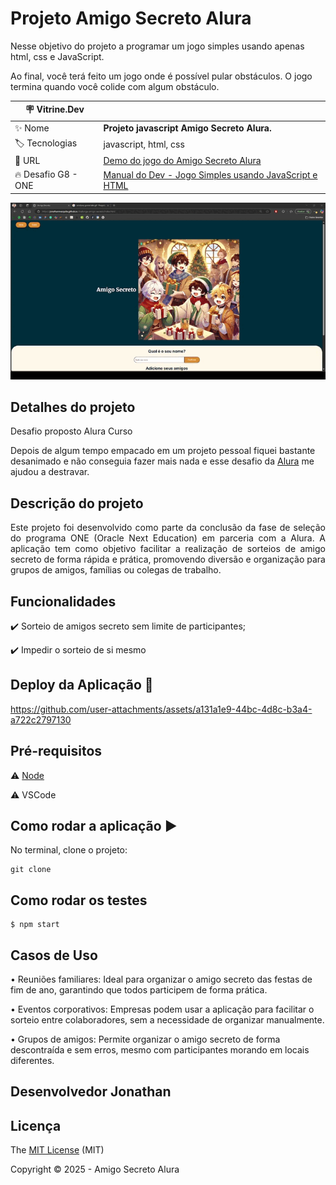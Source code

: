 # Projeto Amigo Secreto Alura

Nesse objetivo do projeto a programar um jogo simples usando apenas html, css e JavaScript.

Ao final, você terá feito um jogo onde é possível pular obstáculos. O jogo termina quando você colide com algum obstáculo.

| :placard: Vitrine.Dev |     |
| -------------  | --- |
| :sparkles: Nome        | **Projeto javascript Amigo Secreto Alura.**
| :label: Tecnologias | javascript, html, css
| :rocket: URL         | [Demo do jogo do Amigo Secreto Alura](https://jonathanmesquita.github.io/challenge-amigo-secreto/index.html)
| :fire: Desafio G8 - ONE  | [Manual do Dev - Jogo Simples usando JavaScript e HTML]([https://www.youtube.com/watch?v=r9buAwVBDhA](https://cursos.alura.com.br/formacao-desenvolvimento-pessoal-grupo8-one))

<!-- Inserir imagem com a #vitrinedev ao final do link -->
![](https://github.com/jonathanmesquita/challenge-amigo-secreto/blob/d0d3203272bd92206c6ae6f19fadb7ef1f741d59/assets/gif_Amigo%20Secreto%20Alura.gif#vitrinedev)

## Detalhes do projeto

Desafio proposto Alura Curso 

Depois de algum tempo empacado em um projeto pessoal fiquei bastante desanimado e não conseguia fazer mais nada e esse desafio da [Alura](https://www.alura.com.br/) me ajudou a destravar.



## Descrição do projeto 

<p align="justify">
  Este projeto foi desenvolvido como parte da conclusão da fase de seleção do programa ONE (Oracle Next Education) em parceria com a Alura. A aplicação tem como objetivo facilitar a realização de sorteios de amigo secreto de forma rápida e prática, promovendo diversão e organização para grupos de amigos, famílias ou colegas de trabalho. 
</p>

## Funcionalidades

:heavy_check_mark: Sorteio de amigos secreto sem limite de participantes;  

:heavy_check_mark: Impedir o sorteio de si mesmo

## Deploy da Aplicação :dash:


https://github.com/user-attachments/assets/a131a1e9-44bc-4d8c-b3a4-a722c2797130



## Pré-requisitos

:warning: [Node](https://nodejs.org/en/download/)

:warning: VSCode

## Como rodar a aplicação :arrow_forward:

No terminal, clone o projeto: 

```
git clone 
```


## Como rodar os testes

```
$ npm start
```

## Casos de Uso

 • Reuniões familiares: Ideal para organizar o amigo secreto das festas de fim de ano, garantindo que todos participem de forma prática.
   
 • Eventos corporativos: Empresas podem usar a aplicação para facilitar o sorteio entre colaboradores, sem a necessidade de organizar manualmente.
  
 • Grupos de amigos: Permite organizar o amigo secreto de forma descontraída e sem erros, mesmo com participantes morando em locais diferentes.

## Desenvolvedor Jonathan



## Licença 

The [MIT License]() (MIT)

Copyright :copyright: 2025 - Amigo Secreto Alura
